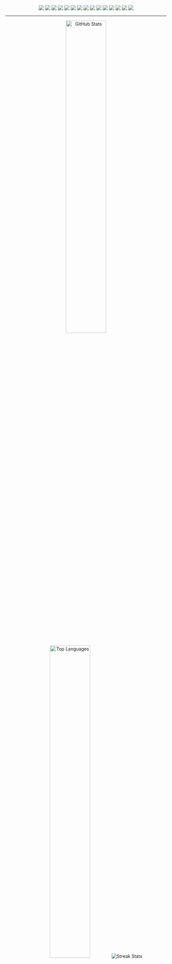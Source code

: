 <p align="center">
  <img src="https://img.shields.io/badge/Python-Informational?style=flat&logo=python&logoColor=white&color=3776AB">
  <img src="https://img.shields.io/badge/Go-Informational?style=flat&logo=go&logoColor=white&color=00ADD8">
  <img src="https://img.shields.io/badge/JavaScript-Informational?style=flat&logo=javascript&logoColor=black&color=F7DF1E">
  <img src="https://img.shields.io/badge/TypeScript-Informational?style=flat&logo=typescript&logoColor=white&color=3178C6">
  <img src="https://img.shields.io/badge/PostgreSQL-Informational?style=flat&logo=postgresql&logoColor=white&color=4169E1">
  <img src="https://img.shields.io/badge/MySQL-Informational?style=flat&logo=mysql&logoColor=white&color=4479A1">
  <img src="https://img.shields.io/badge/SQLite-Informational?style=flat&logo=sqlite&logoColor=white&color=003B57">
  <img src="https://img.shields.io/badge/Redis-Informational?style=flat&logo=redis&logoColor=white&color=DC382D">
  <img src="https://img.shields.io/badge/MongoDB-Informational?style=flat&logo=mongodb&logoColor=white&color=4DB33D">
  <img src="https://img.shields.io/badge/Django-Informational?style=flat&logo=django&logoColor=white&color=092E20">
  <img src="https://img.shields.io/badge/FastAPI-Informational?style=flat&logo=fastapi&logoColor=white&color=000000">
  <img src="https://img.shields.io/badge/Flask-Informational?style=flat&logo=flask&logoColor=white&color=000000">
  <img src="https://img.shields.io/badge/Express-Informational?style=flat&logo=express&logoColor=white&color=000000">
  <img src="https://img.shields.io/badge/Fastify-Informational?style=flat&logo=fastify&logoColor=white&color=000000">
  <img src="https://img.shields.io/badge/Gin-Informational?style=flat&logo=gin&logoColor=white&color=00ADD8">
</p>

<hr>

<p align="center">
  <picture>
    <source srcset="https://github-readme-stats.vercel.app/api?username=bezstrok&show_icons=true&count_private=true&theme=github_dark&include_all_commits=true&hide_border=true&hide=issues,contribs&rank_icon=github&number_format=short&bg_color=00000000" media="(prefers-color-scheme: dark)" />
    <source srcset="https://github-readme-stats.vercel.app/api?username=bezstrok&theme=shadow_blue&show_icons=true&count_private=true&include_all_commits=true&hide_border=true&hide=issues,contribs&rank_icon=github&number_format=short&bg_color=00000000" media="(prefers-color-scheme: light), (prefers-color-scheme: no-preference)" />
    <img height="50%" src="https://github-readme-stats.vercel.app/api?username=bezstrok&show_icons=true&count_private=true&include_all_commits=true&hide_border=true&hide=issues,contribs&rank_icon=github&number_format=short&bg_color=00000000" alt="GitHub Stats" />
  </picture>
  <picture>
    <source srcset="https://github-readme-stats.vercel.app/api/top-langs?username=bezstrok&layout=normal&hide_border=true&theme=github_dark&langs_count=6&bg_color=00000000" media="(prefers-color-scheme: dark)" />
    <source srcset="https://github-readme-stats.vercel.app/api/top-langs?username=bezstrok&theme=shadow_blue&layout=normal&hide_border=true&langs_count=6&bg_color=00000000" media="(prefers-color-scheme: light), (prefers-color-scheme: no-preference)" />
    <img height="50%" src="https://github-readme-stats.vercel.app/api/top-langs?username=bezstrok&layout=normal&hide_border=true&langs_count=6&bg_color=00000000" alt="Top Languages" />
  </picture>
  <picture>
    <source srcset="https://github-readme-streak-stats.herokuapp.com?user=bezstrok&theme=github-dark-blue&hide_border=true&background=00000000" media="(prefers-color-scheme: dark)" />
    <source srcset="https://github-readme-streak-stats.herokuapp.com?user=bezstrok&theme=shadow_blue&hide_border=true&background=00000000" media="(prefers-color-scheme: light), (prefers-color-scheme: no-preference)" />
    <img src="https://github-readme-streak-stats.herokuapp.com?user=bezstrok&hide_border=true&background=00000000" alt="Streak Stats" />
  </picture>
</p>
